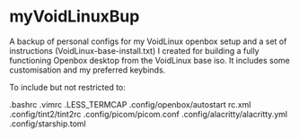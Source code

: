 # myVoidLinuxBup
A backup of personal configs for my VoidLinux openbox setup and a set of instructions (VoidLinux-base-install.txt) I created for building a fully functioning Openbox desktop from the VoidLinux base iso. It includes some customisation and my preferred keybinds.

To include but not restricted to:

.bashrc
.vimrc
.LESS_TERMCAP
.config/openbox/autostart rc.xml
.config/tint2/tint2rc
.config/picom/picom.conf
.config/alacritty/alacritty.yml
.config/starship.toml
